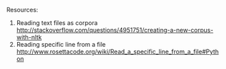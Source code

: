 Resources:
1. Reading text files as corpora
http://stackoverflow.com/questions/4951751/creating-a-new-corpus-with-nltk
2. Reading specific line from a file
http://www.rosettacode.org/wiki/Read_a_specific_line_from_a_file#Python
